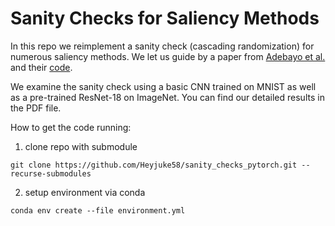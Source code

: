 # Sanity Checks for Saliency Methods

In this repo we reimplement a sanity check (cascading randomization) for numerous saliency methods. We let us guide by a paper from [Adebayo et al.](https://arxiv.org/abs/1810.03292) and their [code](https://github.com/adebayoj/sanity_checks_saliency).

We examine the sanity check using a basic CNN trained on MNIST as well as a pre-trained ResNet-18 on ImageNet. You can find our detailed results in the PDF file.

How to get the code running:

1. clone repo with submodule

`git clone https://github.com/Heyjuke58/sanity_checks_pytorch.git --recurse-submodules`

2. setup environment via conda

`conda env create --file environment.yml`

